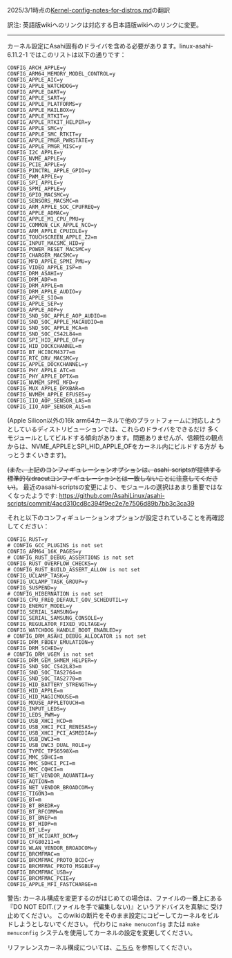 2025/3/1時点の[Kernel-config-notes-for-distros.md](https://github.com/AsahiLinux/docs/blob/main/docs/Kernel-config-notes-for-distros.md)の翻訳

訳注: 英語版wikiへのリンクは対応する日本語版wikiへのリンクに変更。

---
カーネル設定にAsahi固有のドライバを含める必要があります。linux-asahi-6.11.2-1 ではこのリストは以下の通りです：

```
CONFIG_ARCH_APPLE=y
CONFIG_ARM64_MEMORY_MODEL_CONTROL=y
CONFIG_APPLE_AIC=y
CONFIG_APPLE_WATCHDOG=y
CONFIG_APPLE_DART=y
CONFIG_APPLE_SART=y
CONFIG_APPLE_PLATFORMS=y
CONFIG_APPLE_MAILBOX=y
CONFIG_APPLE_RTKIT=y
CONFIG_APPLE_RTKIT_HELPER=y
CONFIG_APPLE_SMC=y
CONFIG_APPLE_SMC_RTKIT=y
CONFIG_APPLE_PMGR_PWRSTATE=y
CONFIG_APPLE_PMGR_MISC=y
CONFIG_I2C_APPLE=y
CONFIG_NVME_APPLE=y
CONFIG_PCIE_APPLE=y
CONFIG_PINCTRL_APPLE_GPIO=y
CONFIG_PWM_APPLE=y
CONFIG_SPI_APPLE=y
CONFIG_SPMI_APPLE=y
CONFIG_GPIO_MACSMC=y
CONFIG_SENSORS_MACSMC=m
CONFIG_ARM_APPLE_SOC_CPUFREQ=y
CONFIG_APPLE_ADMAC=y
CONFIG_APPLE_M1_CPU_PMU=y
CONFIG_COMMON_CLK_APPLE_NCO=y
CONFIG_ARM_APPLE_CPUIDLE=y
CONFIG_TOUCHSCREEN_APPLE_Z2=m
CONFIG_INPUT_MACSMC_HID=y
CONFIG_POWER_RESET_MACSMC=y
CONFIG_CHARGER_MACSMC=y
CONFIG_MFD_APPLE_SPMI_PMU=y
CONFIG_VIDEO_APPLE_ISP=m
CONFIG_DRM_ASAHI=y
CONFIG_DRM_ADP=m
CONFIG_DRM_APPLE=m
CONFIG_DRM_APPLE_AUDIO=y
CONFIG_APPLE_SIO=m
CONFIG_APPLE_SEP=y
CONFIG_APPLE_AOP=y
CONFIG_SND_SOC_APPLE_AOP_AUDIO=m
CONFIG_SND_SOC_APPLE_MACAUDIO=m
CONFIG_SND_SOC_APPLE_MCA=m
CONFIG_SND_SOC_CS42L84=m
CONFIG_SPI_HID_APPLE_OF=y
CONFIG_HID_DOCKCHANNEL=m
CONFIG_BT_HCIBCM4377=m
CONFIG_RTC_DRV_MACSMC=y
CONFIG_APPLE_DOCKCHANNEL=y
CONFIG_PHY_APPLE_ATC=m
CONFIG_PHY_APPLE_DPTX=m
CONFIG_NVMEM_SPMI_MFD=y
CONFIG_MUX_APPLE_DPXBAR=m
CONFIG_NVMEM_APPLE_EFUSES=y
CONFIG_IIO_AOP_SENSOR_LAS=m
CONFIG_IIO_AOP_SENSOR_ALS=m
```

(Apple Silicon以外の16k arm64カーネルで他のプラットフォームに対応しようとしているディストリビューションでは、これらのドライバをできるだけ
多くモジュールとしてビルドする傾向があります。問題ありませんが、信頼性の観点からは、NVME_APPLEとSPI_HID_APPLE_OFをカーネル内にビルドする方が
もっとうまくいきます)。

~~(また、上記のコンフィギュレーションオプションは、asahi-scriptsが提供する標準的なdracutコンフィギュレーションとは一致しないことに注意してください)~~。 最近のasahi-scriptsの変更により、モジュールの選択はあまり重要ではなくなったようです: <https://github.com/AsahiLinux/asahi-scripts/commit/4acd310cd8c394f9ec2e7e7506d89b7bb3c3ca39>

それと以下のコンフィギュレーションオプションが設定されていることを再確認してください：

```
CONFIG_RUST=y
# CONFIG_GCC_PLUGINS is not set
CONFIG_ARM64_16K_PAGES=y
# CONFIG_RUST_DEBUG_ASSERTIONS is not set
CONFIG_RUST_OVERFLOW_CHECKS=y
# CONFIG_RUST_BUILD_ASSERT_ALLOW is not set
CONFIG_UCLAMP_TASK=y
CONFIG_UCLAMP_TASK_GROUP=y
CONFIG_SUSPEND=y
# CONFIG_HIBERNATION is not set
CONFIG_CPU_FREQ_DEFAULT_GOV_SCHEDUTIL=y
CONFIG_ENERGY_MODEL=y
CONFIG_SERIAL_SAMSUNG=y
CONFIG_SERIAL_SAMSUNG_CONSOLE=y
CONFIG_REGULATOR_FIXED_VOLTAGE=y
CONFIG_WATCHDOG_HANDLE_BOOT_ENABLED=y
# CONFIG_DRM_ASAHI_DEBUG_ALLOCATOR is not set
CONFIG_DRM_FBDEV_EMULATION=y
CONFIG_DRM_SCHED=y
# CONFIG_DRM_VGEM is not set
CONFIG_DRM_GEM_SHMEM_HELPER=y
CONFIG_SND_SOC_CS42L83=m
CONFIG_SND_SOC_TAS2764=m
CONFIG_SND_SOC_TAS2770=m
CONFIG_HID_BATTERY_STRENGTH=y
CONFIG_HID_APPLE=m
CONFIG_HID_MAGICMOUSE=m
CONFIG_MOUSE_APPLETOUCH=m
CONFIG_INPUT_LEDS=y
CONFIG_LEDS_PWM=y
CONFIG_USB_XHCI_HCD=m
CONFIG_USB_XHCI_PCI_RENESAS=y
CONFIG_USB_XHCI_PCI_ASMEDIA=y
CONFIG_USB_DWC3=m
CONFIG_USB_DWC3_DUAL_ROLE=y
CONFIG_TYPEC_TPS6598X=m
CONFIG_MMC_SDHCI=m
CONFIG_MMC_SDHCI_PCI=m
CONFIG_MMC_CQHCI=m
CONFIG_NET_VENDOR_AQUANTIA=y
CONFIG_AQTION=m
CONFIG_NET_VENDOR_BROADCOM=y
CONFIG_TIGON3=m
CONFIG_BT=m
CONFIG_BT_BREDR=y
CONFIG_BT_RFCOMM=m
CONFIG_BT_BNEP=m
CONFIG_BT_HIDP=m
CONFIG_BT_LE=y
CONFIG_BT_HCIUART_BCM=y
CONFIG_CFG80211=m
CONFIG_WLAN_VENDOR_BROADCOM=y
CONFIG_BRCMFMAC=m
CONFIG_BRCMFMAC_PROTO_BCDC=y
CONFIG_BRCMFMAC_PROTO_MSGBUF=y
CONFIG_BRCMFMAC_USB=y
CONFIG_BRCMFMAC_PCIE=y
CONFIG_APPLE_MFI_FASTCHARGE=m

```

警告: カーネル構成を変更するのがはじめての場合は、ファイルの一番上にある『DO NOT EDIT.(ファイルを手で編集しない)』というアドバイスを真摯に
受け止めてください。 このwikiの断片をそのまま設定にコピーしてカーネルをビルドしようとしないでください。  代わりに `make menuconfig`
または `make menuconfig` システムを使用してカーネルの設定を変更してください。

リファレンスカーネル構成については、[こちら](Reference-Asahi-kernel-config.md) を参照してください。
